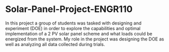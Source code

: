 # Solar-Panel-Project-ENGR110
In this project a group of students was tasked with designing and experiment (DOE) in order to explore the capabilities and optimal implementation of a 2 PV solar panel scheme and what loads could be energized from the system. My role in the project was designing the DOE as well as analyzing all data collected during trials. 
